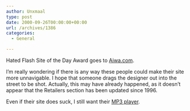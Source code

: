 ```yaml
---
author: Unxmaal
type: post
date: 2000-09-26T00:00:00+00:00
url: /archives/1386
categories:
  - General

---
```

Hated Flash Site of the Day Award goes to [Aiwa.com][1]. 

I&#8217;m really wondering if there is any way these people could make their site more unnavigable. I hope that someone drags the designer out into the street to be shot. Actually, this may have already happened, as it doesn&#8217;t appear that the Retailers section has been updated since 1996. 

Even if their site does suck, I still want their [MP3 player][2].

 [1]: http://www.aiwa.com/Home.asp
 [2]: http://www.aiwa.com/Catalog00/Products2.asp?id=94